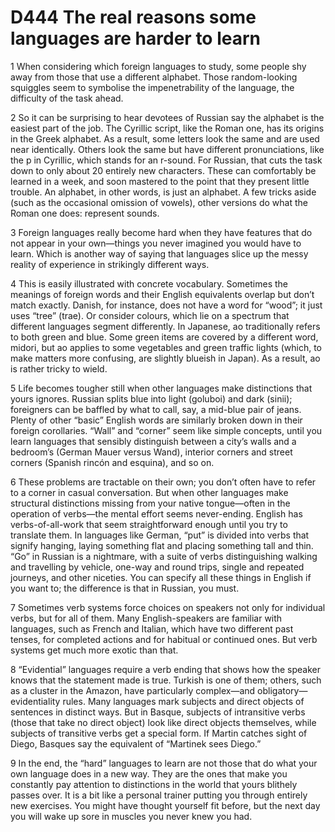 # D444  The real reasons some languages are harder to learn
1 When considering which foreign languages to study, some people shy away from those that use a different alphabet. Those random-looking squiggles seem to symbolise the impenetrability of the language, the difficulty of the task ahead.

2 So it can be surprising to hear devotees of Russian say the alphabet is the easiest part of the job. The Cyrillic script, like the Roman one, has its origins in the Greek alphabet. As a result, some letters look the same and are used near identically. Others look the same but have different pronunciations, like the p in Cyrillic, which stands for an r-sound. For Russian, that cuts the task down to only about 20 entirely new characters. These can comfortably be learned in a week, and soon mastered to the point that they present little trouble. An alphabet, in other words, is just an alphabet. A few tricks aside (such as the occasional omission of vowels), other versions do what the Roman one does: represent sounds.

3 Foreign languages really become hard when they have features that do not appear in your own—things you never imagined you would have to learn. Which is another way of saying that languages slice up the messy reality of experience in strikingly different ways.

4 This is easily illustrated with concrete vocabulary. Sometimes the meanings of foreign words and their English equivalents overlap but don’t match exactly. Danish, for instance, does not have a word for “wood”; it just uses “tree” (trae). Or consider colours, which lie on a spectrum that different languages segment differently. In Japanese, ao traditionally refers to both green and blue. Some green items are covered by a different word, midori, but ao applies to some vegetables and green traffic lights (which, to make matters more confusing, are slightly blueish in Japan). As a result, ao is rather tricky to wield.

5 Life becomes tougher still when other languages make distinctions that yours ignores. Russian splits blue into light (goluboi) and dark (sinii); foreigners can be baffled by what to call, say, a mid-blue pair of jeans. Plenty of other “basic” English words are similarly broken down in their foreign corollaries. “Wall” and “corner” seem like simple concepts, until you learn languages that sensibly distinguish between a city’s walls and a bedroom’s (German Mauer versus Wand), interior corners and street corners (Spanish rincón and esquina), and so on.

6 These problems are tractable on their own; you don’t often have to refer to a corner in casual conversation. But when other languages make structural distinctions missing from your native tongue—often in the operation of verbs—the mental effort seems never-ending. English has verbs-of-all-work that seem straightforward enough until you try to translate them. In languages like German, “put” is divided into verbs that signify hanging, laying something flat and placing something tall and thin. “Go” in Russian is a nightmare, with a suite of verbs distinguishing walking and travelling by vehicle, one-way and round trips, single and repeated journeys, and other niceties. You can specify all these things in English if you want to; the difference is that in Russian, you must.

7 Sometimes verb systems force choices on speakers not only for individual verbs, but for all of them. Many English-speakers are familiar with languages, such as French and Italian, which have two different past tenses, for completed actions and for habitual or continued ones. But verb systems get much more exotic than that.

8 “Evidential” languages require a verb ending that shows how the speaker knows that the statement made is true. Turkish is one of them; others, such as a cluster in the Amazon, have particularly complex—and obligatory—evidentiality rules. Many languages mark subjects and direct objects of sentences in distinct ways. But in Basque, subjects of intransitive verbs (those that take no direct object) look like direct objects themselves, while subjects of transitive verbs get a special form. If Martin catches sight of Diego, Basques say the equivalent of “Martinek sees Diego.”

9 In the end, the “hard” languages to learn are not those that do what your own language does in a new way. They are the ones that make you constantly pay attention to distinctions in the world that yours blithely passes over. It is a bit like a personal trainer putting you through entirely new exercises. You might have thought yourself fit before, but the next day you will wake up sore in muscles you never knew you had.

